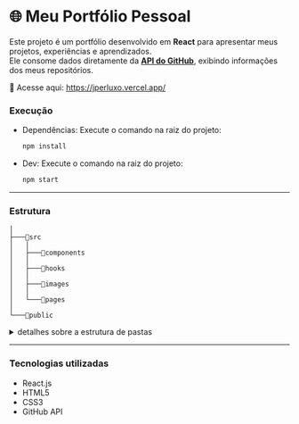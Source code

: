 # 🌐 Meu Portfólio Pessoal

Este projeto é um portfólio desenvolvido em **React** para apresentar meus projetos, experiências e aprendizados.  
Ele consome dados diretamente da **[API do GitHub](https://docs.github.com/pt/rest)**, exibindo informações dos meus repositórios.

🔗 Acesse aqui: https://jperluxo.vercel.app/

### Execução

- Dependências:
  Execute o comando na raiz do projeto:
  ```bash
  npm install
  ```

- Dev:
  Execute o comando na raiz do projeto:
  ```bash
  npm start
  ```

---

### Estrutura

```
│
├───📁src
│   │
│   ├───📁components
│   │
│   ├───📁hooks
│   │
│   ├───📁images
│   │
│   └───📁pages
│
└───📁public
```

<details>
<summary>detalhes sobre a estrutura de pastas</summary>
<br>

### Estrutura de pastas

**Components**
A pasta "[components](./src/components/)" contém os componentes reutilizáveis da aplicação, como Header, Footer e Repository (responsável por renderizar os projetos).

**Hooks**
Na pasta "[hooks](./src/hooks)" ficam as chamadas da regra de negócio, sendo elas lógica da aplicação ou chamadas a apis externas.

**Images**
Na pasta "[images](./src/images)" são armazenadas as imagens estáticas utilizadas no projeto.  

**Pages**
A pasta "[pages](./src/pages)" organiza as páginas principais do portfólio:
- Home → página inicial.
- About → breve resumo profissional e lista das principais stacks/skills utilizadas.
- Projects → lista dinâmica dos repositórios. Cada projeto exibe informações relevantes (descrição, data, linguagens, links) e uma thumbnail local associada ao repositório.

**Public**
Podemos usar a pasta "[public](./public/)" para arquivos servidos diretamente pelo servidor, como HTML, documentos, entre outros.

</details>

---

### Tecnologias utilizadas
- React.js
- HTML5
- CSS3
- GitHub API
